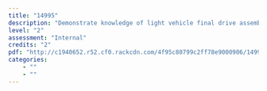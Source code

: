 ```yaml
---
title: "14995"
description: "Demonstrate knowledge of light vehicle final drive assembly operation"
level: "2"
assessment: "Internal"
credits: "2"
pdf: "http://c1940652.r52.cf0.rackcdn.com/4f95c80799c2ff78e9000906/14995.pdf"
categories:
    - ""
    - ""
---
```

